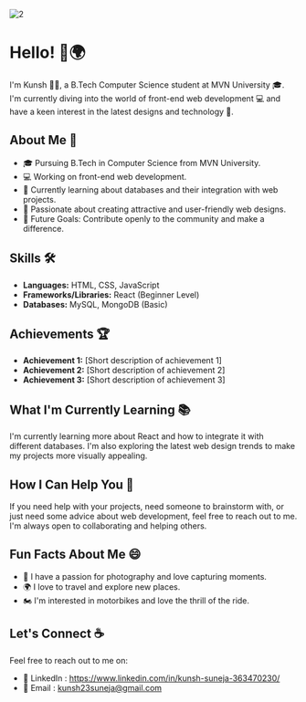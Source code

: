 ![2](https://github.com/Kunsh23/Kunsh23/assets/154256562/b8728f31-8422-4de9-a455-5b3a396e6656)

# Hello! 👋🌍

I'm Kunsh 🙋‍♂️, a B.Tech Computer Science student at MVN University 🎓. I'm currently diving into the world of front-end web development 💻 and have a keen interest in the latest designs and technology 🚀.

## About Me 🚀

- 🎓 Pursuing B.Tech in Computer Science from MVN University.
- 💻 Working on front-end web development.
- 🌱 Currently learning about databases and their integration with web projects.
- 🎨 Passionate about creating attractive and user-friendly web designs.
- 🎯 Future Goals: Contribute openly to the community and make a difference.

## Skills 🛠️

- **Languages:** HTML, CSS, JavaScript
- **Frameworks/Libraries:** React (Beginner Level)
- **Databases:** MySQL, MongoDB (Basic)

## Achievements 🏆

- **Achievement 1:** [Short description of achievement 1]
- **Achievement 2:** [Short description of achievement 2]
- **Achievement 3:** [Short description of achievement 3]

## What I'm Currently Learning 📚

I'm currently learning more about React and how to integrate it with different databases. I'm also exploring the latest web design trends to make my projects more visually appealing.

## How I Can Help You 🤝

If you need help with your projects, need someone to brainstorm with, or just need some advice about web development, feel free to reach out to me. I'm always open to collaborating and helping others.

## Fun Facts About Me 😄

- 📸 I have a passion for photography and love capturing moments.
- 🌍 I love to travel and explore new places.
- 🏍️ I'm interested in motorbikes and love the thrill of the ride.

## Let's Connect ☕

Feel free to reach out to me on:
- 🔗 LinkedIn : https://www.linkedin.com/in/kunsh-suneja-363470230/
- 📧 Email : kunsh23suneja@gmail.com


<!---
Kunsh23/Kunsh23 is a ✨ special ✨ repository because its `README.md` (this file) appears on your GitHub profile.
You can click the Preview link to take a look at your changes.

🔭 I’m currently working on front-end web development, focusing on HTML, CSS, JavaScript and ReactJS.
👯 I’m looking to collaborate on open-source projects and innovative web design ideas.
🤝 I’m looking for help with React and integrating it with different databases.
🌱 I’m currently learning more about React and exploring the latest web design trends.
💬 Ask me about web development, my projects, or any tech-related stuff.
⚡ Fun fact: When I’m not coding, you can find me capturing moments with my camera, exploring new places, or riding my motorbike.
--->
